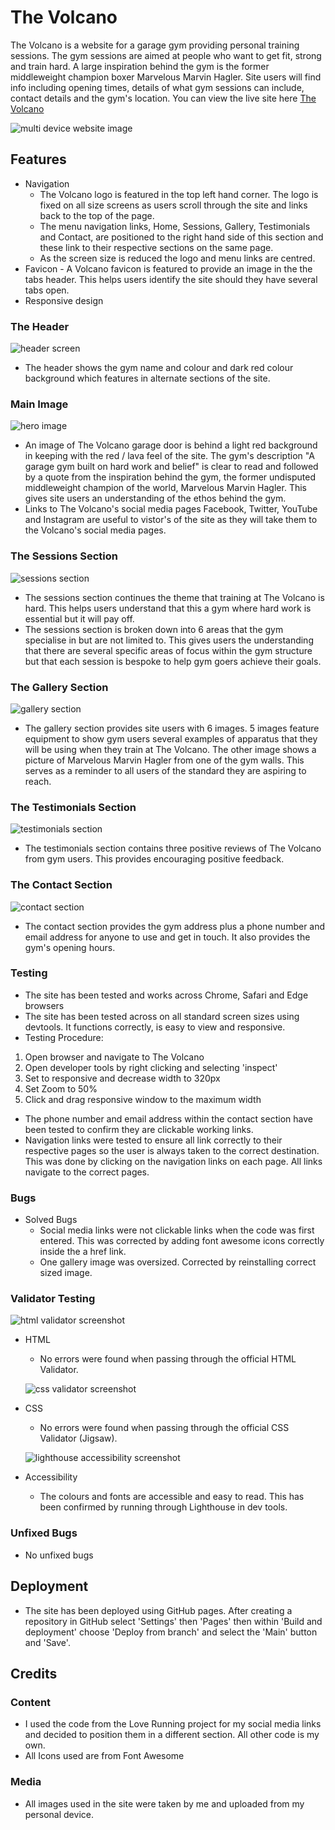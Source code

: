 # The Volcano 

The Volcano is a website for a garage gym providing personal training sessions. The gym sessions are aimed at people who want to get fit, strong and train hard. A large inspiration behind the gym is the former middleweight champion boxer Marvelous Marvin Hagler. Site users will find info including opening times, details of what gym sessions can include, contact details and the gym's location. You can view the live site here [The Volcano](https://gingehagler.github.io/The-Volcano/)

 ![multi device website image](docs/readme-images.png/multi-device-mockup.png)

## Features

* Navigation
    * The Volcano logo is featured in the top left hand corner. The logo is fixed on all size screens as users scroll through the site and links back to the top of the page.  
    * The menu navigation links, Home, Sessions, Gallery, Testimonials and Contact, are positioned to the right hand side of this section and these link to their respective sections on the same page. 
    * As the screen size is reduced the logo and menu links are centred.
* Favicon - A Volcano favicon is featured to provide an image in the the tabs header. This helps users identify the site should they have several tabs open.
* Responsive design


### The Header

![header screen](docs/readme-images.png/volcano-header-screenshot.png)

* The header shows the gym name and colour and dark red colour background which features in alternate sections of the site. 

### Main Image

![hero image](docs/readme-images.png/hero-image-screenshot.png)

* An image of The Volcano garage door is behind a light red background in keeping with the red / lava feel of the site. The gym's description "A garage gym built on hard work and belief" is clear to read and followed by a quote from the inspiration behind the gym, the former undisputed middleweight champion of the world, Marvelous Marvin Hagler. This gives site users an understanding of the ethos behind the gym.
* Links to The Volcano's social media pages Facebook, Twitter, YouTube and Instagram are useful to vistor's of the site as they will take them to the Volcano's social media pages.

### The Sessions Section

![sessions section](docs/readme-images.png/sessions-screenshot.png)

* The sessions section continues the theme that training at The Volcano is hard. This helps users understand that this a gym where hard work is essential but it will pay off.
* The sessions section is broken down into 6 areas that the gym specialise in but are not limited to. This gives users the understanding that there are several specific areas of focus within the gym structure but that each session is bespoke to help gym goers achieve their goals.

### The Gallery Section

![gallery section](docs/readme-images.png/gallery-screenshot.png)

* The gallery section provides site users with 6 images. 5 images feature equipment to show gym users several examples of apparatus that they will be using when they train at The Volcano. The other image shows a picture of Marvelous Marvin Hagler from one of the gym walls. This serves as a reminder to all users of the standard they are aspiring to reach.

### The Testimonials Section

![testimonials section](docs/readme-images.png/testimonials-screenshot.png)

* The testimonials section contains three positive reviews of The Volcano from gym users. This provides encouraging positive feedback. 

### The Contact Section

![contact section](docs/readme-images.png/contact-screenshot.png)

* The contact section provides the gym address plus a phone number and email address for anyone to use and get in touch. It also provides the gym's opening hours. 

### Testing
* The site has been tested and works across Chrome, Safari and Edge browsers
* The site has been tested across on all standard screen sizes using devtools. It functions correctly, is easy to view and responsive.
* Testing Procedure:  
1. Open browser and navigate to The Volcano
2. Open developer tools by right clicking and selecting 'inspect'
3. Set to responsive and decrease width to 320px
4. Set Zoom to 50%
5. Click and drag responsive window to the maximum width 
*  The phone number and email address within the contact section have been tested to confirm they are clickable working links. 
* Navigation links were tested to ensure all link correctly to their respective pages so the user is always taken to the correct destination. This was done by clicking on the navigation links on each page. All links navigate to the correct pages. 

### Bugs
* Solved Bugs 
    * Social media links were not clickable links when the code was first entered. This was corrected by adding font awesome icons correctly inside the a href link.
    * One gallery image was oversized. Corrected by reinstalling correct sized image. 

### Validator Testing

![html validator screenshot](docs/readme-images.png/html-validator-screenshot-pass.png)

* HTML
    * No errors were found when passing through the official HTML Validator.

    ![css validator screenshot](docs/readme-images.png/css-validator-screenshot%20.png)

* CSS
    * No errors were found when passing through the official CSS Validator (Jigsaw). 

    ![lighthouse accessibility screenshot](docs/readme-images.png/lighthouse-screenshot%20.png)

* Accessibility 
    * The colours and fonts are accessible and easy to read. This has been confirmed by running through Lighthouse in dev tools. 

### Unfixed Bugs
* No unfixed bugs 

## Deployment

* The site has been deployed using GitHub pages. After creating a repository in GitHub select  'Settings' then 'Pages' then within 'Build and deployment' choose 'Deploy from branch' and select the 'Main' button and 'Save'.     

## Credits

### Content
* I used the code from the Love Running project for my social media links and decided to position them in a different section. All other code is my own. 
* All Icons used are from Font Awesome

### Media 
* All images used in the site were taken by me and uploaded from my personal device. 





